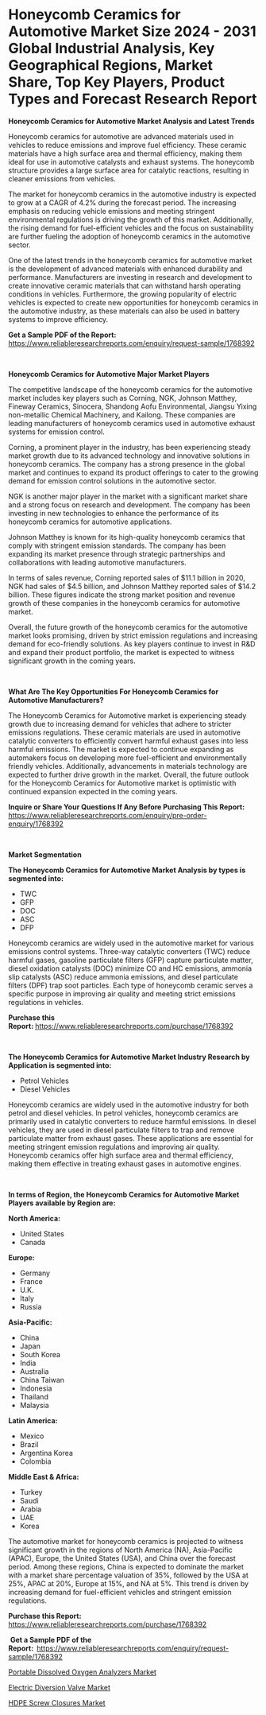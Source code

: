 <p><h1>Honeycomb Ceramics for Automotive Market Size 2024 - 2031 Global Industrial Analysis, Key Geographical Regions, Market Share, Top Key Players, Product Types and Forecast Research Report</h1></p><p><strong>Honeycomb Ceramics for Automotive Market Analysis and Latest Trends</strong></p>
<p><p>Honeycomb ceramics for automotive are advanced materials used in vehicles to reduce emissions and improve fuel efficiency. These ceramic materials have a high surface area and thermal efficiency, making them ideal for use in automotive catalysts and exhaust systems. The honeycomb structure provides a large surface area for catalytic reactions, resulting in cleaner emissions from vehicles.</p><p>The market for honeycomb ceramics in the automotive industry is expected to grow at a CAGR of 4.2% during the forecast period. The increasing emphasis on reducing vehicle emissions and meeting stringent environmental regulations is driving the growth of this market. Additionally, the rising demand for fuel-efficient vehicles and the focus on sustainability are further fueling the adoption of honeycomb ceramics in the automotive sector.</p><p>One of the latest trends in the honeycomb ceramics for automotive market is the development of advanced materials with enhanced durability and performance. Manufacturers are investing in research and development to create innovative ceramic materials that can withstand harsh operating conditions in vehicles. Furthermore, the growing popularity of electric vehicles is expected to create new opportunities for honeycomb ceramics in the automotive industry, as these materials can also be used in battery systems to improve efficiency.</p></p>
<p><strong>Get a Sample PDF of the Report:&nbsp;</strong> <a href="https://www.reliableresearchreports.com/enquiry/request-sample/1768392">https://www.reliableresearchreports.com/enquiry/request-sample/1768392</a></p>
<p>&nbsp;</p>
<p><strong>Honeycomb Ceramics for Automotive Major Market Players</strong></p>
<p><p>The competitive landscape of the honeycomb ceramics for the automotive market includes key players such as Corning, NGK, Johnson Matthey, Fineway Ceramics, Sinocera, Shandong Aofu Environmental, Jiangsu Yixing non-metallic Chemical Machinery, and Kailong. These companies are leading manufacturers of honeycomb ceramics used in automotive exhaust systems for emission control.</p><p>Corning, a prominent player in the industry, has been experiencing steady market growth due to its advanced technology and innovative solutions in honeycomb ceramics. The company has a strong presence in the global market and continues to expand its product offerings to cater to the growing demand for emission control solutions in the automotive sector.</p><p>NGK is another major player in the market with a significant market share and a strong focus on research and development. The company has been investing in new technologies to enhance the performance of its honeycomb ceramics for automotive applications.</p><p>Johnson Matthey is known for its high-quality honeycomb ceramics that comply with stringent emission standards. The company has been expanding its market presence through strategic partnerships and collaborations with leading automotive manufacturers.</p><p>In terms of sales revenue, Corning reported sales of $11.1 billion in 2020, NGK had sales of $4.5 billion, and Johnson Matthey reported sales of $14.2 billion. These figures indicate the strong market position and revenue growth of these companies in the honeycomb ceramics for automotive market.</p><p>Overall, the future growth of the honeycomb ceramics for the automotive market looks promising, driven by strict emission regulations and increasing demand for eco-friendly solutions. As key players continue to invest in R&D and expand their product portfolio, the market is expected to witness significant growth in the coming years.</p></p>
<p>&nbsp;</p>
<p><strong>What Are The Key Opportunities For Honeycomb Ceramics for Automotive Manufacturers?</strong></p>
<p><p>The Honeycomb Ceramics for Automotive market is experiencing steady growth due to increasing demand for vehicles that adhere to stricter emissions regulations. These ceramic materials are used in automotive catalytic converters to efficiently convert harmful exhaust gases into less harmful emissions. The market is expected to continue expanding as automakers focus on developing more fuel-efficient and environmentally friendly vehicles. Additionally, advancements in materials technology are expected to further drive growth in the market. Overall, the future outlook for the Honeycomb Ceramics for Automotive market is optimistic with continued expansion expected in the coming years.</p></p>
<p><strong>Inquire or Share Your Questions If Any Before Purchasing This Report:</strong> <a href="https://www.reliableresearchreports.com/enquiry/pre-order-enquiry/1768392">https://www.reliableresearchreports.com/enquiry/pre-order-enquiry/1768392</a></p>
<p>&nbsp;</p>
<p><strong>Market Segmentation</strong></p>
<p><strong>The Honeycomb Ceramics for Automotive Market Analysis by types is segmented into:</strong></p>
<p><ul><li>TWC</li><li>GFP</li><li>DOC</li><li>ASC</li><li>DFP</li></ul></p>
<p><p>Honeycomb ceramics are widely used in the automotive market for various emissions control systems. Three-way catalytic converters (TWC) reduce harmful gases, gasoline particulate filters (GFP) capture particulate matter, diesel oxidation catalysts (DOC) minimize CO and HC emissions, ammonia slip catalysts (ASC) reduce ammonia emissions, and diesel particulate filters (DPF) trap soot particles. Each type of honeycomb ceramic serves a specific purpose in improving air quality and meeting strict emissions regulations in vehicles.</p></p>
<p><strong>Purchase this Report:&nbsp;</strong><a href="https://www.reliableresearchreports.com/purchase/1768392">https://www.reliableresearchreports.com/purchase/1768392</a></p>
<p>&nbsp;</p>
<p><strong>The Honeycomb Ceramics for Automotive Market Industry Research by Application is segmented into:</strong></p>
<p><ul><li>Petrol Vehicles</li><li>Diesel Vehicles</li></ul></p>
<p><p>Honeycomb ceramics are widely used in the automotive industry for both petrol and diesel vehicles. In petrol vehicles, honeycomb ceramics are primarily used in catalytic converters to reduce harmful emissions. In diesel vehicles, they are used in diesel particulate filters to trap and remove particulate matter from exhaust gases. These applications are essential for meeting stringent emission regulations and improving air quality. Honeycomb ceramics offer high surface area and thermal efficiency, making them effective in treating exhaust gases in automotive engines.</p></p>
<p>&nbsp;</p>
<p><strong>In terms of Region, the Honeycomb Ceramics for Automotive Market Players available by Region are:</strong></p>
<p>
    <p> <strong> North America: </strong>
        <ul>
            <li>United States</li>
            <li>Canada</li>
        </ul>
        </p> 
    <p> <strong> Europe: </strong>
        <ul>
            <li>Germany</li>
            <li>France</li>
            <li>U.K.</li>
            <li>Italy</li>
            <li>Russia</li>
        </ul>
        </p> 
    <p> <strong> Asia-Pacific: </strong>
        <ul>
            <li>China</li>
            <li>Japan</li>
            <li>South Korea</li>
            <li>India</li>
            <li>Australia</li>
            <li>China Taiwan</li>
            <li>Indonesia</li>
            <li>Thailand</li>
            <li>Malaysia</li>
        </ul>
        </p> 
    <p> <strong> Latin America: </strong>
        <ul>
            <li>Mexico</li>
            <li>Brazil</li>
            <li>Argentina Korea</li>
            <li>Colombia</li>
        </ul>
        </p> 
    <p> <strong> Middle East & Africa: </strong>
        <ul>
            <li>Turkey</li>
            <li>Saudi</li>
            <li>Arabia</li>
            <li>UAE</li>
            <li>Korea</li>
        </ul>
    </p>
    </p>
<p><p>The automotive market for honeycomb ceramics is projected to witness significant growth in the regions of North America (NA), Asia-Pacific (APAC), Europe, the United States (USA), and China over the forecast period. Among these regions, China is expected to dominate the market with a market share percentage valuation of 35%, followed by the USA at 25%, APAC at 20%, Europe at 15%, and NA at 5%. This trend is driven by increasing demand for fuel-efficient vehicles and stringent emission regulations.</p></p>
<p><strong>Purchase this Report: </strong><a href="https://www.reliableresearchreports.com/purchase/1768392">https://www.reliableresearchreports.com/purchase/1768392</a></p>
<p>&nbsp;<strong>Get a Sample PDF of the Report:&nbsp;&nbsp;</strong><a href="https://www.reliableresearchreports.com/enquiry/request-sample/1768392">https://www.reliableresearchreports.com/enquiry/request-sample/1768392</a></p>
<p><strong></strong></p>
<p><p><a href="https://view.publitas.com/reportprime-1/portable-dissolved-oxygen-analyzers-market-centers-on-aspects-such-as-market-growth-market-share-market-opportunity-and-projected-forecasts-spanning-from-2023-to-2030/">Portable Dissolved Oxygen Analyzers Market</a></p><p><a href="https://view.publitas.com/reportprime-1/electric-diversion-valve-market-size-2023-2030-global-industrial-analysis-key-geographical-regions-market-share-top-key-players-product-types-and-forecast-research-report/">Electric Diversion Valve Market</a></p><p><a href="https://view.publitas.com/reportprime-1/hdpe-screw-closures-market-size-share-trends-analysis-report-by-application-regional-outlook-competitive-strategies-and-segment-forecasts-2023-2030/">HDPE Screw Closures Market</a></p></p>